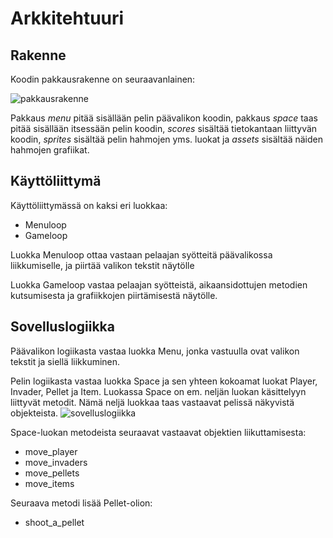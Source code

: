 # Arkkitehtuuri
## Rakenne
Koodin pakkausrakenne on seuraavanlainen:

![pakkausrakenne](https://user-images.githubusercontent.com/101888699/165992663-a54020b7-4ad2-495d-81a3-7a8b0f4a85a8.png)

Pakkaus *menu* pitää sisällään pelin päävalikon koodin, pakkaus *space* taas pitää sisällään itsessään pelin koodin, *scores* sisältää tietokantaan liittyvän koodin, *sprites* sisältää pelin hahmojen yms. luokat ja *assets* sisältää näiden hahmojen grafiikat.

## Käyttöliittymä
Käyttöliittymässä on kaksi eri luokkaa:
- Menuloop
- Gameloop

Luokka Menuloop ottaa vastaan pelaajan syötteitä päävalikossa liikkumiselle, ja piirtää valikon tekstit näytölle

Luokka Gameloop vastaa pelaajan syötteistä, aikaansidottujen metodien kutsumisesta ja grafiikkojen piirtämisestä näytölle.

## Sovelluslogiikka
Päävalikon logiikasta vastaa luokka Menu, jonka vastuulla ovat valikon tekstit ja siellä liikkuminen.

Pelin logiikasta vastaa luokka Space ja sen yhteen kokoamat luokat Player, Invader, Pellet ja Item. Luokassa Space on em. neljän luokan käsittelyyn liittyvät metodit. Nämä neljä luokkaa taas vastaavat pelissä näkyvistä objekteista.
![sovelluslogiikka](https://user-images.githubusercontent.com/101888699/165995948-37d7e74e-38e6-4330-a0eb-8e85f87b5edf.png)

Space-luokan metodeista seuraavat vastaavat objektien liikuttamisesta:
- move_player
- move_invaders
- move_pellets
- move_items

Seuraava metodi lisää Pellet-olion:
- shoot_a_pellet
